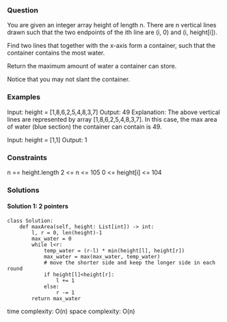 ### Question
You are given an integer array height of length n. There are n vertical lines drawn such that the two endpoints of the ith line are (i, 0) and (i, height[i]).

Find two lines that together with the x-axis form a container, such that the container contains the most water.

Return the maximum amount of water a container can store.

Notice that you may not slant the container.


### Examples
Input: height = [1,8,6,2,5,4,8,3,7]
Output: 49
Explanation: The above vertical lines are represented by array [1,8,6,2,5,4,8,3,7]. In this case, the max area of water (blue section) the container can contain is 49.

Input: height = [1,1]
Output: 1

### Constraints
n == height.length
2 <= n <= 105
0 <= height[i] <= 104

### Solutions

#### Solution 1: 2 pointers
```
class Solution:
    def maxArea(self, height: List[int]) -> int:
        l, r = 0, len(height)-1
        max_water = 0
        while l<r:
            temp_water = (r-l) * min(height[l], height[r])
            max_water = max(max_water, temp_water)
            # move the shorter side and keep the longer side in each round
            if height[l]<height[r]:
                l += 1
            else:
                r -= 1
        return max_water
```
time complexity: O(n)
space complexity: O(n)
